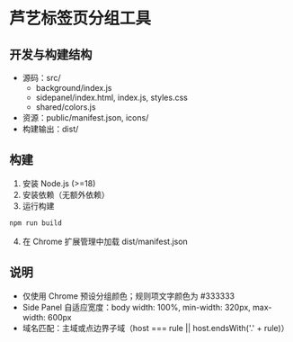 # 芦艺标签页分组工具

## 开发与构建结构
- 源码：src/
  - background/index.js
  - sidepanel/index.html, index.js, styles.css
  - shared/colors.js
- 资源：public/manifest.json, icons/
- 构建输出：dist/

## 构建
1) 安装 Node.js (>=18)
2) 安装依赖（无额外依赖）
3) 运行构建
```bash
npm run build
```
4) 在 Chrome 扩展管理中加载 dist/manifest.json

## 说明
- 仅使用 Chrome 预设分组颜色；规则项文字颜色为 #333333
- Side Panel 自适应宽度：body width: 100%, min-width: 320px, max-width: 600px
- 域名匹配：主域或点边界子域（host === rule || host.endsWith('.' + rule)）